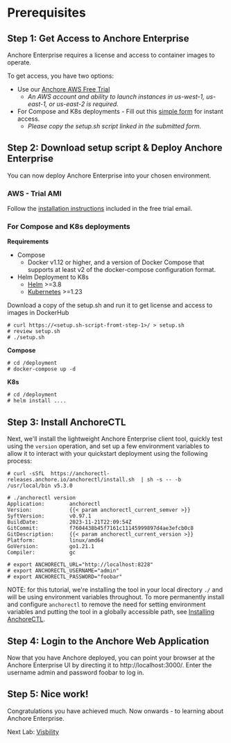 # Prerequisites

## Step 1: Get Access to Anchore Enterprise

Anchore Enterprise requires a license and access to container images to operate.

To get access, you have two options:
- Use our [Anchore AWS Free Trial](https://get.anchore.com/free-trial/) 
  - _An AWS account and ability to launch instances in us-west-1, us-east-1, or us-east-2 is required._
- For Compose and K8s deployments - Fill out this [simple form](https://forms.gle/NMhpVU19SuXRnLhC9) for instant access.
  - _Please copy the setup.sh script linked in the submitted form._

## Step 2: Download setup script & Deploy Anchore Enterprise

You can now deploy Anchore Enterprise into your chosen environment.

### AWS - Trial AMI
Follow the [installation instructions](https://sites.google.com/anchore.com/anchore-enterprise-trial) included in the free trial email.

### For Compose and K8s deployments

**Requirements**
- Compose
  - Docker v1.12 or higher, and a version of Docker Compose that supports at least v2 of the docker-compose configuration format.
- Helm Deployment to K8s
  - [Helm](https://helm.sh/) >=3.8
  - [Kubernetes](https://kubernetes.io/) >=1.23

Download a copy of the setup.sh and run it to get license and access to images in DockerHub
```
# curl https://<setup.sh-script-fromt-step-1>/ > setup.sh
# review setup.sh
# ./setup.sh
```

**Compose**
```
# cd /deployment
# docker-compose up -d
```
**K8s**
```
# cd /deployment
# helm install ....
```

## Step 3: Install AnchoreCTL

Next, we'll install the lightweight Anchore Enterprise client tool, quickly test using the `version` operation, and set up a few environment variables to allow it to interact with your quickstart deployment using the following process:

```shell script
# curl -sSfL  https://anchorectl-releases.anchore.io/anchorectl/install.sh  | sh -s -- -b /usr/local/bin v5.3.0

# ./anchorectl version
Application:        anchorectl
Version:            {{< param anchorectl_current_semver >}}
SyftVersion:        v0.97.1
BuildDate:          2023-11-21T22:09:54Z
GitCommit:          f7604438b45f7161c11145999897d4ae3efcb0c8
GitDescription:     {{< param anchorectl_current_version >}}
Platform:           linux/amd64
GoVersion:          go1.21.1
Compiler:           gc

# export ANCHORECTL_URL="http://localhost:8228"
# export ANCHORECTL_USERNAME="admin"
# export ANCHORECTL_PASSWORD="foobar"

```
NOTE: for this tutorial, we're installing the tool in your local directory `./` and will be using environment variables throughout.  To more permanently install and configure `anchorectl` to remove the need for setting environment variables and putting the tool in a globally accessible path, see [Installing AnchoreCTL](https://docs.anchore.com/current/docs/deployment/anchorectl/}).

## Step 4: Login to the Anchore Web Application

Now that you have Anchore deployed, you can point your browser at the Anchore Enterprise UI by directing it to http://localhost:3000/.
Enter the username admin and password foobar to log in.

## Step 5: Nice work!

Congratulations you have achieved much. Now onwards - to learning about Anchore Enterprise.

Next Lab: [Visbility](02-visibility.md)